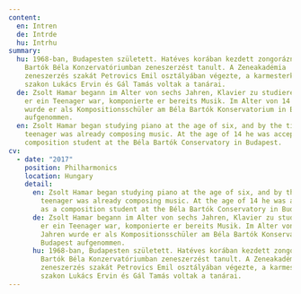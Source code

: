 ```yaml
---
content:
  en: Intren
  de: Intrde
  hu: Intrhu
summary:
  hu: 1968-ban, Budapesten született. Hatéves korában kezdett zongorázni, majd a
    Bartók Béla Konzervatóriumban zeneszerzést tanult. A Zeneakadémia
    zeneszerzés szakát Petrovics Emil osztályában végezte, a karmesterképző
    szakon Lukács Ervin és Gál Tamás voltak a tanárai.
  de: Zsolt Hamar begann im Alter von sechs Jahren, Klavier zu studieren, und als
    er ein Teenager war, komponierte er bereits Musik. Im Alter von 14 Jahren
    wurde er als Kompositionsschüler am Béla Bartók Konservatorium in Budapest
    aufgenommen.
  en: Zsolt Hamar began studying piano at the age of six, and by the time he was a
    teenager was already composing music. At the age of 14 he was accepted as a
    composition student at the Béla Bartók Conservatory in Budapest.
cv:
  - date: "2017"
    position: Philharmonics
    location: Hungary
    detail:
      en: Zsolt Hamar began studying piano at the age of six, and by the time he was a
        teenager was already composing music. At the age of 14 he was accepted
        as a composition student at the Béla Bartók Conservatory in Budapest.
      de: Zsolt Hamar begann im Alter von sechs Jahren, Klavier zu studieren, und als
        er ein Teenager war, komponierte er bereits Musik. Im Alter von 14
        Jahren wurde er als Kompositionsschüler am Béla Bartók Konservatorium in
        Budapest aufgenommen.
      hu: 1968-ban, Budapesten született. Hatéves korában kezdett zongorázni, majd a
        Bartók Béla Konzervatóriumban zeneszerzést tanult. A Zeneakadémia
        zeneszerzés szakát Petrovics Emil osztályában végezte, a karmesterképző
        szakon Lukács Ervin és Gál Tamás voltak a tanárai.
---
```

